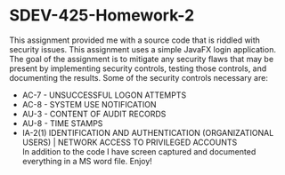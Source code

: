 # SDEV-425-Homework-2
This assignment provided me with a source code that is riddled with security issues. This assignment uses a simple JavaFX login application. The goal of the assignment is to mitigate any security flaws that may be present by implementing security controls, testing those controls, and documenting the results. Some of the security controls necessary are:  
  * AC-7 - UNSUCCESSFUL LOGON ATTEMPTS 
  * AC-8 - SYSTEM USE NOTIFICATION 
  * AU-3 - CONTENT OF AUDIT RECORDS 
  * AU-8 - TIME STAMPS 
  * IA-2(1) IDENTIFICATION AND AUTHENTICATION (ORGANIZATIONAL USERS) | NETWORK ACCESS TO PRIVILEGED ACCOUNTS  
In addition to the code I have screen captured and documented everything in a MS word file. Enjoy!
